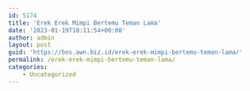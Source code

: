 ```yaml
---
id: 5174
title: 'Erek Erek Mimpi Bertemu Teman Lama'
date: '2023-01-19T10:11:54+00:00'
author: admin
layout: post
guid: 'https://bos.awn.biz.id/erek-erek-mimpi-bertemu-teman-lama/'
permalink: /erek-erek-mimpi-bertemu-teman-lama/
categories:
    - Uncategorized
---
```


